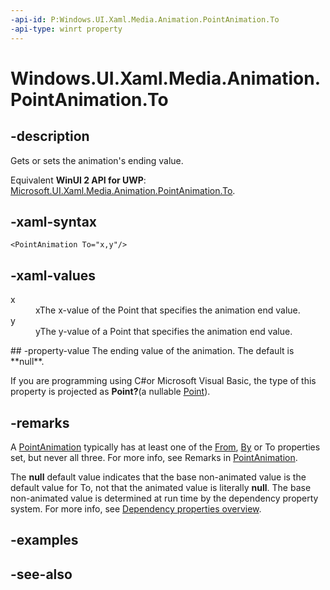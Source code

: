 ```yaml
---
-api-id: P:Windows.UI.Xaml.Media.Animation.PointAnimation.To
-api-type: winrt property
---
```


<!-- Property syntax
public Windows.Foundation.IReference<Windows.Foundation.Point> To { get;  set; }
-->

# Windows.UI.Xaml.Media.Animation.PointAnimation.To

## -description
Gets or sets the animation's ending value.

Equivalent **WinUI 2 API for UWP**: [Microsoft.UI.Xaml.Media.Animation.PointAnimation.To](/windows/winui/api/microsoft.ui.xaml.media.animation.pointanimation.to).

## -xaml-syntax
```xaml
<PointAnimation To="x,y"/>
```


## -xaml-values
<dl><dt>x</dt><dd>xThe x-value of the Point that specifies the animation end value.</dd>
<dt>y</dt><dd>yThe y-value of a Point that specifies the animation end value.</dd>
</dl>
## -property-value
The ending value of the animation. The default is **null**.

<!--Projection dochack:-->
If you are programming using C#or Microsoft Visual Basic, the type of this property is projected as **Point?**(a nullable [Point](../windows.foundation/point.md)).

## -remarks
A [PointAnimation](pointanimation.md) typically has at least one of the [From](pointanimation_from.md), [By](pointanimation_by.md) or To properties set, but never all three. For more info, see Remarks in [PointAnimation](pointanimation.md).

The **null** default value indicates that the base non-animated value is the default value for To, not that the animated value is literally **null**. The base non-animated value is determined at run time by the dependency property system. For more info, see [Dependency properties overview](/windows/uwp/xaml-platform/dependency-properties-overview).

## -examples

## -see-also

